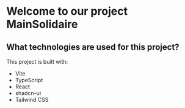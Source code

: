 # Welcome to our project MainSolidaire

## What technologies are used for this project?

This project is built with:

- Vite
- TypeScript
- React
- shadcn-ui
- Tailwind CSS